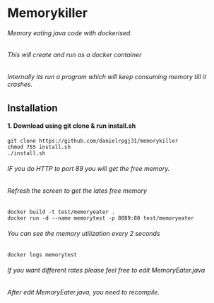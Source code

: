 # Memorykiller

###### Memory eating java code with dockerised.
######  This will create and run as a docker container 
######  Internally its  run a program which will keep consuming memory till it crashes.

## Installation

#### 1. Download using git clone & run install.sh

```
git clone https://github.com/danielrpgj31/memorykiller
chmod 755 install.sh
./install.sh
```

######  IF you do HTTP to port 89 you will get the free memory. 
######  Refresh the screen to get the lates free memory

```
docker build -t test/memoryeater .
docker run -d --name memorytest -p 8089:80 test/memoryeater
```

######  You can see the memory utilization every 2 seconds
```
docker logs memorytest
```
######  If you want different rates please feel free to edit MemoryEater.java
######  After edit MemoryEater.java, you need to recompile.
